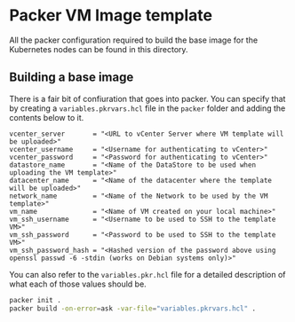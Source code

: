 # Packer VM Image template

All the packer configuration required to build the base image for the Kubernetes nodes can be found in this directory.

## Building a base image

There is a fair bit of confiuration that goes into packer. You can specify that by creating a `variables.pkrvars.hcl` file in the `packer` folder and adding the contents below to it.

```hcl
vcenter_server       = "<URL to vCenter Server where VM template will be uploaded>"
vcenter_username     = "<Username for authenticating to vCenter>"
vcenter_password     = "<Password for authenticating to vCenter>"
datastore_name       = "<Name of the DataStore to be used when uploading the VM template>"
datacenter_name      = "<Name of the datacenter where the template will be uploaded>"
network_name         = "<Name of the Network to be used by the VM template>"
vm_name              = "<Name of VM created on your local machine>"
vm_ssh_username      = "<Username to be used to SSH to the template VM>"
vm_ssh_password      = "<Password to be used to SSH to the template VM>"
vm_ssh_password_hash = "<Hashed version of the password above using openssl passwd -6 -stdin (works on Debian systems only)>"
```

You can also refer to the `variables.pkr.hcl` file for a detailed description of what each of those values should be.

```bash
packer init .
packer build -on-error=ask -var-file="variables.pkrvars.hcl" .
```
